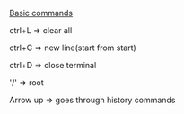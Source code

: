 [Basic commands](https://www.hostinger.com/tutorials/linux-commands)

ctrl+L => clear all

ctrl+C => new line(start from start)

ctrl+D => close terminal

'/' => root 

Arrow up => goes through history commands



